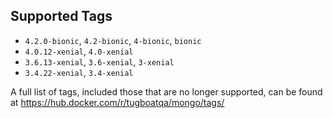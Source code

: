 ## Supported Tags

* `4.2.0-bionic`, `4.2-bionic`, `4-bionic`, `bionic`
* `4.0.12-xenial`, `4.0-xenial`
* `3.6.13-xenial`, `3.6-xenial`, `3-xenial`
* `3.4.22-xenial`, `3.4-xenial`

A full list of tags, included those that are no longer supported, can be found at
https://hub.docker.com/r/tugboatqa/mongo/tags/
